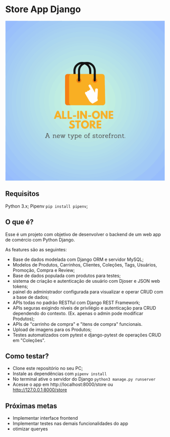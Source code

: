 # Store App Django
<img align="center" src="https://github.com/twillecke/Store_web_app_django/blob/main/core/static/core/logo.svg" width="100%" height="50%">

## Requisitos

Python 3.x;
Pipenv `pip install pipenv`;

## O que é?
Esse é um projeto com objetivo de desenvolver o backend de um web app de comércio com Python Django. 

As features são as seguintes:
- Base de dados modelada com Django ORM e servidor MySQL;
- Modelos de Produtos, Carrinhos, Clientes, Coleções, Tags, Usuários, Promoção, Compra e Review;
- Base de dados populada com produtos para testes;
- sistema de criação e autenticação de usuário com Djoser e JSON web tokens;
- painel do administrador configurada para visualizar e operar CRUD com a base de dados;
- APIs todas no padrão RESTful com Django REST Framework;
- APIs seguras exigindo níveis de privilégio e autenticação para CRUD dependendo do contexto. (Ex. apenas o admin pode modificar Produtos);
- APIs de "carrinho de compra" e "itens de compra" funcionais.
- Upload de imagens para os Produtos;
- Testes automatizados com pytest e django-pytest de operações CRUD em "Coleções".

## Como testar?
- Clone este repositório no seu PC;
- Instale as dependências com `pipenv install`
- No terminal ative o servidor do Django `python3 manage.py runserver`
- Acesse o app em http://localhost:8000/store ou http://127.0.0.1:8000/store

## Próximas metas
- Implementar interface frontend
- Implementar testes nas demais funcionalidades do app
- otimizar queryes
